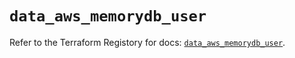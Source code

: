 # `data_aws_memorydb_user`

Refer to the Terraform Registory for docs: [`data_aws_memorydb_user`](https://www.terraform.io/docs/providers/aws/d/memorydb_user).
